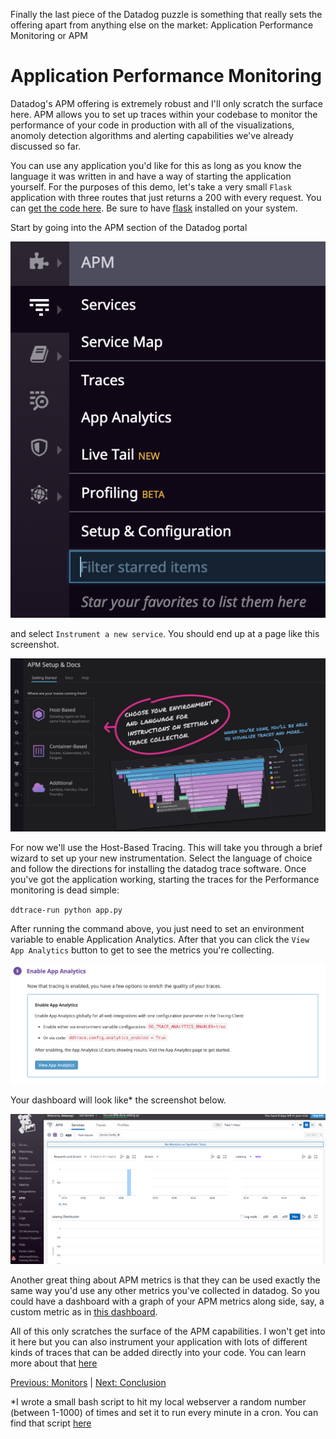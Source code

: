 Finally the last piece of the Datadog puzzle is something that really sets the offering apart from anything else on the market: Application Performance Monitoring or APM


# Application Performance Monitoring

Datadog's APM offering is extremely robust and I'll only scratch the surface here. APM allows you to set up traces within your codebase to monitor the performance of your code in production with all of the visualizations, anomoly detection algorithms and alerting capabilities we've already discussed so far.

You can use any application you'd like for this as long as you know the language it was written in and have a way of starting the application yourself. For the purposes of this demo, let's take a very small `Flask` application with three routes that just returns a 200 with every request. You can [get the code here](./app.py). Be sure to have [flask](https://flask.palletsprojects.com/en/1.1.x/) installed on your system.

Start by going into the APM section of the Datadog portal 

![APM link](../images/apm_link.png)

and select `Instrument a new service`. You should end up at a page like this screenshot.

![host](../images/host_trace.png)

For now we'll use the Host-Based Tracing. This will take you through a brief wizard to set up your new instrumentation. Select the language of choice and follow the directions for installing the datadog trace software. Once you've got the application working, starting the traces for the Performance monitoring is dead simple:

`ddtrace-run python app.py`

After running the command above, you just need to set an environment variable to enable Application Analytics. After that you can click the `View App Analytics` button to get to see the metrics you're collecting.

![analytics](../images/app_analytics.png)

Your dashboard will look like* the screenshot below.

![dash](../images/apm_dash.png)

Another great thing about APM metrics is that they can be used exactly the same way you'd use any other metrics you've collected in datadog. So you could have a dashboard with a graph of your APM metrics along side, say, a custom metric as in [this dashboard](https://app.datadoghq.com/dashboard/qgp-qjj-7ap?from_ts=1587139760095&live=true&to_ts=1587143360095).

All of this only scratches the surface of the APM capabilities. I won't get into it here but you can also instrument your application with lots of different kinds of traces that can be added directly into your code. You can learn more about that [here](https://docs.datadoghq.com/tracing/setup/python/)

[Previous: Monitors](./monitors.md)  |  [Next: Conclusion](./conclusion.md)


*I wrote a small bash script to hit my local webserver a random number (between 1-1000) of times and set it to run every minute in a cron. You can find that script [here](./code/requestor.sh)
